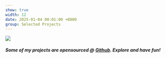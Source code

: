 ```yaml
---
show: true
width: 12
date: 2025-01-04 00:01:00 +0800
group: Selected Projects
---
```

<div>
  <img data-src="https://github-profile-trophy.vercel.app/?username=leofansq&rank=-B,-C,-?" class="lazy w-100 rounded-top" src="{{ '/assets/images/empty_300x200.png' | relative_url }}">
  <div class="card-body">
    <h5 class="card-title">Some of my projects are opensourced @ <a href="https://github.com/leofansq" target="_blank">Github</a>. Explore and have fun!</h5>
  </div>
</div>